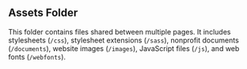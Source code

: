 ## Assets Folder

This folder contains files shared between multiple pages. It includes stylesheets (`/css`), stylesheet extensions (`/sass`), nonprofit documents (`/documents`), website images (`/images`), JavaScript files (`/js`), and web fonts (`/webfonts`).